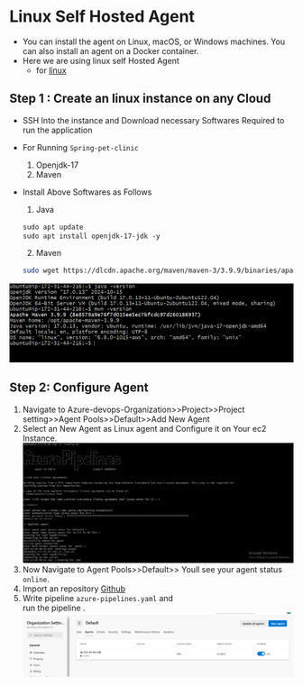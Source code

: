 # Linux Self Hosted Agent #

- You can install the agent on Linux, macOS, or Windows machines. You can also install an agent on a Docker container.
- Here we are using linux self Hosted Agent
  - for [linux](https://learn.microsoft.com/en-us/azure/devops/pipelines/agents/linux-agent?view=azure-devops)

## Step 1 : Create an linux  instance on any Cloud
  - SSH Into the instance and Download necessary Softwares Required to run the application
  - For Running `Spring-pet-clinic`
    
      1. Openjdk-17
      2. Maven 
  - Install Above Softwares as Follows
    1. Java
    ```
    sudo apt update
    sudo apt install openjdk-17-jdk -y
    ```
    2. Maven
    ```bash
    sudo wget https://dlcdn.apache.org/maven/maven-3/3.9.9/binaries/apache-maven-3.9.9-bin.tar.gz
    ```
 ![Preview](Img1.PNG)

## Step 2: Configure Agent
  
   1. Navigate to Azure-devops-Organization>>Project>>Project setting>>Agent Pools>>Default>>Add New Agent
   2. Select an New Agent as Linux agent and Configure it on Your ec2 Instance.
![Preview](Img2.PNG)
   3. Now Navigate to Agent Pools>>Default>>
     Youll see your agent status `online`.
   4. Import an repository
      [Github](https://github.com/PrachiVpatil96/spring-petclinic)
   5. Write pipeline `azure-pipelines.yaml` and  
    run the pipeline .
![Preview](Img3.PNG)

      
     
   




  